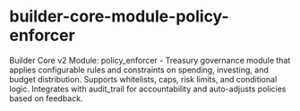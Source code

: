 # builder-core-module-policy-enforcer
Builder Core v2 Module: policy_enforcer - Treasury governance module that applies configurable rules and constraints on spending, investing, and budget distribution. Supports whitelists, caps, risk limits, and conditional logic. Integrates with audit_trail for accountability and auto-adjusts policies based on feedback.
